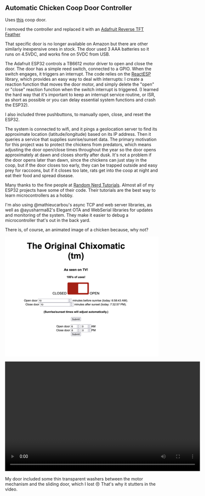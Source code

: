 ## Automatic Chicken Coop Door Controller

Uses [this](https://www.amazon.com/dp/B0D3PRV82J) coop door.

I removed the controller and replaced it with an [Adafruit Reverse TFT Feather](https://learn.adafruit.com/esp32-s2-reverse-tft-feather/overview)

That specific door is no longer available on Amazon but there are other similarly inexpensive ones in stock. The door used 3 AAA batteries so it runs on 4.5VDC, and works fine on 5VDC from USB.

The Adafruit ESP32 controls a TB6612 motor driver to open and close the door. 
The door has a simple reed switch, connected to a GPIO. When the switch engages, it triggers an interrupt.
The code relies on the [ReactESP](https://github.com/mairas/ReactESP) library, which provides an easy way to deal with interrupts: I create a reaction function that moves the door motor, and simply delete the "open" or "close" reaction function when the switch interrupt is triggered. (I learned the hard way that it's important to keep an interrupt service routine, or ISR, as short as possible or you can delay essential system functions and crash the ESP32).

I also included three pushbuttons, to manually open, close, and reset the ESP32.

The system is connected to wifi, and it pings a geolocation server to find its approximate location (latitude/longitude) based on its IP address. Then it queries a service that supplies sunrise/sunset data. The primary motivation for this project was to protect the chickens from predators, which means adjusting the door open/close times throughout the year so the door opens approximately at dawn and closes shortly after dusk. It's not a problem if the door opens later than dawn, since the chickens can just stay in the coop, but if the door closes too early, they can be trapped outside and easy prey for raccoons, but if it closes too late, rats get into the coop at night and eat their food and spread disease.

Many thanks to the fine people at [Random Nerd Tutorials](https://randomnerdtutorials.com/esp32-dc-motor-l298n-motor-driver-control-speed-direction/). Almost all of my ESP32 projects have some of their code. Their tutorials are the best way to learn microcontrollers as a hobby.

I'm also using @mathieucarbou's async TCP and web server libraries, as well as @ayusharma82's Elegant OTA and WebSerial libraries for updates and monitoring of the system. They make it easier to debug a microcontroller that's out in the back yard.

There is, of course, an animated image of a chicken because, why not?

![web-interface](chixomatic.png)

<video width="640" height="360" controls>
  <source src="chixomatic.mp4" type="video/mp4">
  Your browser does not support the video tag.
</video>

My door included some thin transparent washers between the motor mechanism and the sliding door, which I lost :angry: 
That's why it stutters in the video.